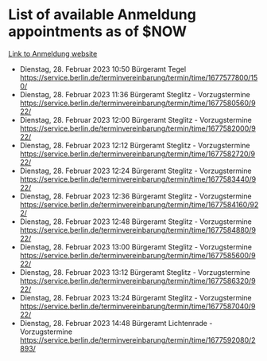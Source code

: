 # List of available Anmeldung appointments as of $NOW
[Link to Anmeldung website](https://service.berlin.de/terminvereinbarung/termin/tag.php?termin=1&anliegen[]=120686&dienstleisterlist=122210,122217,327316,122219,327312,122227,327314,122231,327346,122243,327348,122254,122252,329742,122260,329745,122262,329748,122271,327278,122273,327274,122277,327276,330436,122280,327294,122282,327290,122284,327292,122291,327270,122285,327266,122286,327264,122296,327268,150230,329760,122297,327286,122294,327284,122312,329763,122314,329775,122304,327330,122311,327334,122309,327332,317869,122281,327352,122279,329772,122283,122276,327324,122274,327326,122267,329766,122246,327318,122251,327320,122257,327322,122208,327298,122226,327300&herkunft=http%3A%2F%2Fservice.berlin.de%2Fdienstleistung%2F120686%2F)
- Dienstag, 28. Februar 2023 10:50 Bürgeramt Tegel https://service.berlin.de/terminvereinbarung/termin/time/1677577800/150/
- Dienstag, 28. Februar 2023 11:36 Bürgeramt Steglitz - Vorzugstermine https://service.berlin.de/terminvereinbarung/termin/time/1677580560/922/
- Dienstag, 28. Februar 2023 12:00 Bürgeramt Steglitz - Vorzugstermine https://service.berlin.de/terminvereinbarung/termin/time/1677582000/922/
- Dienstag, 28. Februar 2023 12:12 Bürgeramt Steglitz - Vorzugstermine https://service.berlin.de/terminvereinbarung/termin/time/1677582720/922/
- Dienstag, 28. Februar 2023 12:24 Bürgeramt Steglitz - Vorzugstermine https://service.berlin.de/terminvereinbarung/termin/time/1677583440/922/
- Dienstag, 28. Februar 2023 12:36 Bürgeramt Steglitz - Vorzugstermine https://service.berlin.de/terminvereinbarung/termin/time/1677584160/922/
- Dienstag, 28. Februar 2023 12:48 Bürgeramt Steglitz - Vorzugstermine https://service.berlin.de/terminvereinbarung/termin/time/1677584880/922/
- Dienstag, 28. Februar 2023 13:00 Bürgeramt Steglitz - Vorzugstermine https://service.berlin.de/terminvereinbarung/termin/time/1677585600/922/
- Dienstag, 28. Februar 2023 13:12 Bürgeramt Steglitz - Vorzugstermine https://service.berlin.de/terminvereinbarung/termin/time/1677586320/922/
- Dienstag, 28. Februar 2023 13:24 Bürgeramt Steglitz - Vorzugstermine https://service.berlin.de/terminvereinbarung/termin/time/1677587040/922/
- Dienstag, 28. Februar 2023 14:48 Bürgeramt Lichtenrade - Vorzugstermine https://service.berlin.de/terminvereinbarung/termin/time/1677592080/2893/
